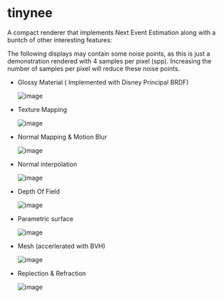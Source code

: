 # tinynee
A compact renderer that implements Next Event Estimation along with a buntch of other interesting features:

The following displays may contain some noise points, as this is just a demonstration rendered with 4 samples per pixel (spp). Increasing the number of samples per pixel will reduce these noise points.

- Glossy Material ( Implemented with Disney Principal BRDF)
  
  ![image](https://github.com/user-attachments/assets/f4129fa5-8ec9-47d2-be6f-7df9a4473ade)

- Texture Mapping
  
  ![image](https://github.com/user-attachments/assets/add6b5aa-a156-462f-b45f-717594d558d8)

- Normal Mapping & Motion Blur
  
  ![image](https://github.com/user-attachments/assets/16935a92-7e63-4d35-a83f-b6adb2190ec5)

- Normal interpolation

  ![image](https://github.com/user-attachments/assets/0a9221b9-6a69-400f-971c-bcb531e8d640)

- Depth Of Field

  ![image](https://github.com/user-attachments/assets/4fd99a8d-7e1d-4a6b-a86d-4aaf4f9e9550)

- Parametric surface

  ![image](https://github.com/user-attachments/assets/e719b5a9-c33c-462a-90b6-18d06dc51727)

- Mesh (accerlerated with BVH)

  ![image](https://github.com/user-attachments/assets/f8b7a107-d2ad-4e8e-8f1b-002e0297aa1c)

- Replection & Refraction

  ![image](https://github.com/user-attachments/assets/20d07a16-0b1b-43c1-83c7-d9db94321b0b)



